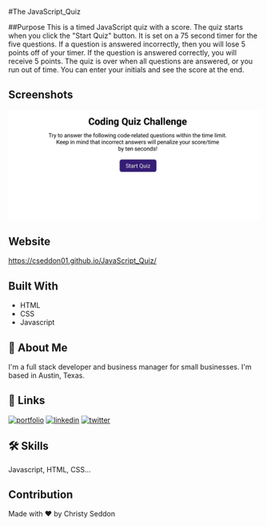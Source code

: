 #The JavaScript_Quiz

##Purpose
This is a timed JavaScript quiz with a score.  The quiz starts when you click the "Start Quiz" button.  It is set on a 75 second timer 
for the five questions.  If a question is answered incorrectly, then you will lose 5 points off of your timer.  If the question is answered
correctly, you will receive 5 points.  The quiz is over when all questions are answered, or you run out of time.  You can enter your initials 
and see the score at the end. 

## Screenshots

![Screenshot](https://github.com/CSeddon01/JavaScript_Quiz/blob/main/assets/images/1%20first%20page%20start%20quiz.JPG)

## Website

https://cseddon01.github.io/JavaScript_Quiz/
## Built With
* HTML
* CSS
* Javascript

## 🚀 About Me
I'm a full stack developer and business manager for small businesses.  I'm based in Austin, Texas. 

## 🔗 Links
[![portfolio](https://img.shields.io/badge/my_portfolio-000?style=for-the-badge&logo=ko-fi&logoColor=white)](https://cseddon01.github.io/CSeddon-Website/)
[![linkedin](https://img.shields.io/badge/linkedin-0A66C2?style=for-the-badge&logo=linkedin&logoColor=white)](https://www.linkedin.com/in/christine-seddon-2a97a2158/)
[![twitter](https://img.shields.io/badge/twitter-1DA1F2?style=for-the-badge&logo=twitter&logoColor=white)](https://twitter.com/coderchristy)

## 🛠 Skills
Javascript, HTML, CSS...

## Contribution
Made with ❤️ by Christy Seddon


